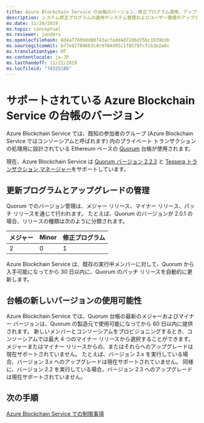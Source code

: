 ```yaml
---
title: Azure Blockchain Service の台帳のバージョン、修正プログラム適用、アップグレード
description: システム修正プログラムの適用やシステム管理およびユーザー管理のアップグレードに関するポリシーなど、Azure Blockchain Service でサポートされている台帳のバージョンの概要です。
ms.date: 11/20/2019
ms.topic: conceptual
ms.reviewer: janders
ms.openlocfilehash: 8d4a77699dd80743acfadd4d72d6d75bc1939b3b
ms.sourcegitcommit: b77e97709663c0c9f84d95c1f0578fcfcb3b2a6c
ms.translationtype: HT
ms.contentlocale: ja-JP
ms.lasthandoff: 11/22/2019
ms.locfileid: "74325186"
---
```

# <a name="supported-azure-blockchain-service-ledger-versions"></a>サポートされている Azure Blockchain Service の台帳のバージョン

Azure Blockchain Service では、既知の参加者のグループ (Azure Blockchain Service ではコンソーシアムと呼ばれます) 内のプライベート トランザクションの処理用に設計されている Ethereum ベースの [Quorum](https://www.goquorum.com/developers) 台帳が使用されます。

現在、Azure Blockchain Service は [Quorum バージョン 2.2.3](https://github.com/jpmorganchase/quorum/releases/tag/v2.2.3) と [Tessera トランザクション マネージャー](https://github.com/jpmorganchase/tessera)をサポートしています。

## <a name="managing-updates-and-upgrades"></a>更新プログラムとアップグレードの管理

Quorum でのバージョン管理は、メジャー リリース、マイナー リリース、パッチ リリースを通じて行われます。 たとえば、Quorum のバージョンが 2.0.1 の場合、リリースの種類は次のように分類されます。

|メジャー | Minor  | 修正プログラム  |
| :--- | :----- | :----- |
| 2 | 0 | 1 | 

Azure Blockchain Service は、既存の実行中メンバーに対して、Quorum から入手可能になってから 30 日以内に、Quorum のパッチ リリースを自動的に更新します。

## <a name="availability-of-new-ledger-versions"></a>台帳の新しいバージョンの使用可能性

Azure Blockchain Service では、Quorum 台帳の最新のメジャーおよびマイナー バージョンは、Quorum の製造元で使用可能になってから 60 日以内に提供されます。 新しいメンバーとコンソーシアムをプロビジョニングするとき、コンソーシアムでは最大 4 つのマイナー リリースから選択することができます。 メジャーまたはマイナー リリースからの、またはそれらへのアップグレードは現在サポートされていません。 たとえば、バージョン 2.x を実行している場合、バージョン 3.x へのアップグレードは現在サポートされていません。 同様に、バージョン 2.2 を実行している場合、バージョン 2.3 へのアップグレードは現在サポートされていません。

## <a name="next-steps"></a>次の手順

[Azure Blockchain Service での制限事項](limits.md)
